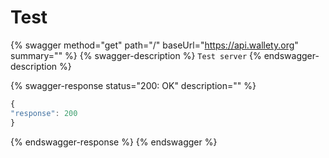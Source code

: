 # Test

{% swagger method="get" path="/" baseUrl="https://api.wallety.org" summary="" %}
{% swagger-description %}
`Test server`
{% endswagger-description %}

{% swagger-response status="200: OK" description="" %}
```javascript
{
"response": 200
}
```
{% endswagger-response %}
{% endswagger %}

